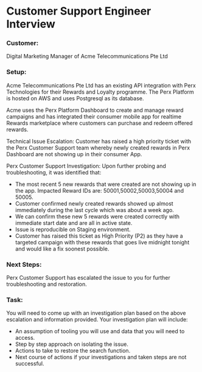 # Customer Support Engineer Interview

### Customer:

Digital Marketing Manager of Acme Telecommunications Pte Ltd

### Setup: 

Acme Telecommunications Pte Ltd has an existing API integration with Perx Technologies for their Rewards and Loyalty programme. The Perx Platform is hosted on AWS and uses Postgresql as its database.

Acme uses the Perx Platform Dashboard to create and manage reward campaigns and has integrated their consumer mobile app for realtime Rewards marketplace where customers can purchase and redeem offered rewards. 

Technical Issue Escalation: Customer has raised a high priority ticket with the Perx Customer Support team whereby newly created rewards in Perx Dashboard are not showing up in their consumer App.

Perx Customer Support Investigation: Upon further probing and troubleshooting, it was identified that:

- The most recent 5 new rewards that were created are not showing up in the app. Impacted Reward IDs are: 50001,50002,50003,50004 and 50005.
- Customer confirmed newly created rewards showed up almost immediately during the last cycle which was about a week ago.
- We can confirm these new 5 rewards were created correctly with immediate start date and are all in active state.
- Issue is reproducible on Staging environment.
- Customer has raised this ticket as High Priority (P2) as they have a targeted campaign with these rewards that goes live midnight tonight and would like a fix soonest possible.

### Next Steps: 

Perx Customer Support has escalated the issue to you for further troubleshooting and restoration.

### Task: 

You will need to come up with an investigation plan based on the above escalation and information provided. Your investigation plan will include:

- An assumption of tooling you will use and data that you will need to access.
- Step by step approach on isolating the issue.
- Actions to take to restore the search function.
- Next course of actions if your investigations and taken steps are not successful. 

